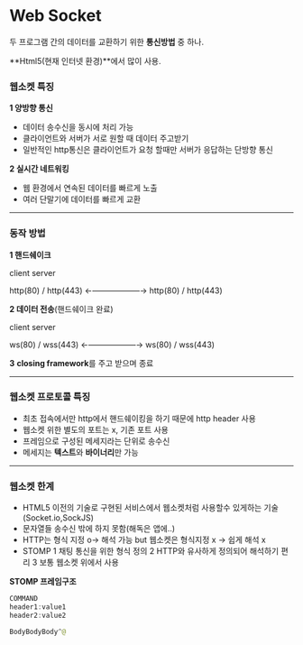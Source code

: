 # Web Socket

두 프로그램 간의 데이터를 교환하기 위한 **통신방법** 중 하나.

**Html5(현재 인터넷 환경)**에서 많이 사용.

### 웹소켓 특징

**1 양방향 통신**

- 데이터 송수신을 동시에 처리 가능
- 클라이언트와 서버가 서로 원할 때 데이터 주고받기
- 일반적인 http통신은 클라이언트가 요청 할때만 서버가 응답하는 단방향 통신

**2 실시간 네트워킹**

- 웹 환경에서 연속된 데이터를 빠르게 노출
- 여러 단말기에 데이터를 빠르게 교환

---

### 동작 방법

**1 핸드쉐이크**

client server

http(80) / http(443) ←——————→ http(80) / http(443)

**2 데이터 전송**(핸드쉐이크 완료)

client server

ws(80) / wss(443) ←——————→ ws(80) / wss(443)

**3** **closing framework**를 주고 받으며 종료

---

### 웹소켓 프로토콜 특징

- 최초 접속에서만 http에서 핸드쉐이킹을 하기 때문에 http header 사용
- 웹소켓 위한 별도의 포트는 x, 기존 포트 사용
- 프레임으로 구성된 메세지라는 단위로 송수신
- 메세지는 **텍스트**와 **바이너리**만 가능

---

### 웹소켓 한계

- HTML5 이전의 기술로 구현된 서비스에서 웹소켓처럼 사용할수 있게하는 기술(Socket.io,SockJS)
- 문자열들 송수신 밖에 하지 못함(해독은 앱에..)
- HTTP는 형식 지정 o→ 해석 가능 but 웹소켓은 형식지정 x → 쉽게 해석 x
- STOMP
  1 채팅 통신을 위한 형식 정의
  2 HTTP와 유사하게 정의되어 해석하기 편리
  3 보통 웹소켓 위에서 사용

**STOMP 프레임구조**

```java
COMMAND
header1:value1
header2:value2

BodyBodyBody^@
```
